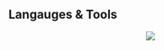 ## Langauges & Tools
<p align="center">
  <a href="https://skillicons.dev">
    <img src="https://skillicons.dev/icons?i=css,html,js,python,java,react" />
  </a>
</p>
<!--
**onlyone020608/onlyone020608** is a ✨ _special_ ✨ repository because its `README.md` (this file) appears on your GitHub profile.

Here are some ideas to get you started:

- 🔭 I’m currently working on ...
- 🌱 I’m currently learning ...
- 👯 I’m looking to collaborate on ...
- 🤔 I’m looking for help with ...
- 💬 Ask me about ...
- 📫 How to reach me: ...
- 😄 Pronouns: ...
- ⚡ Fun fact: ...
-->
